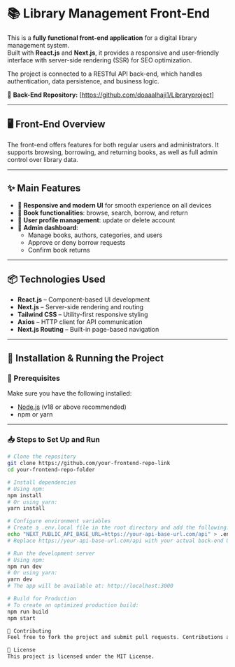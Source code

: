 # 📚 Library Management Front-End

This is a **fully functional front-end application** for a digital library management system.  
Built with **React.js** and **Next.js**, it provides a responsive and user-friendly interface with server-side rendering (SSR) for SEO optimization.

The project is connected to a RESTful API back-end, which handles authentication, data persistence, and business logic.

🔗 **Back-End Repository:** [https://github.com/doaaalhaji1/Libraryproject]

---

## 🖥️ Front-End Overview

The front-end offers features for both regular users and administrators. It supports browsing, borrowing, and returning books, as well as full admin control over library data.

---

## ✨ Main Features

- 🔹 **Responsive and modern UI** for smooth experience on all devices  
- 🔹 **Book functionalities**: browse, search, borrow, and return  
- 🔹 **User profile management**: update or delete account  
- 🔹 **Admin dashboard**:
  - Manage books, authors, categories, and users  
  - Approve or deny borrow requests  
  - Confirm book returns

---

## 📦 Technologies Used

- **React.js** – Component-based UI development  
- **Next.js** – Server-side rendering and routing  
- **Tailwind CSS** – Utility-first responsive styling  
- **Axios** – HTTP client for API communication  
- **Next.js Routing** – Built-in page-based navigation

---

## 🚀 Installation & Running the Project

### 🔧 Prerequisites

Make sure you have the following installed:

- [Node.js](https://nodejs.org/en/) (v18 or above recommended)  
- npm or yarn

---

### 📥 Steps to Set Up and Run

```bash
# Clone the repository
git clone https://github.com/your-frontend-repo-link
cd your-frontend-repo-folder

# Install dependencies
# Using npm:
npm install
# Or using yarn:
yarn install

# Configure environment variables
# Create a .env.local file in the root directory and add the following:
echo "NEXT_PUBLIC_API_BASE_URL=https://your-api-base-url.com/api" > .env.local
# Replace https://your-api-base-url.com/api with your actual back-end URL.

# Run the development server
# Using npm:
npm run dev
# Or using yarn:
yarn dev
# The app will be available at: http://localhost:3000

# Build for Production
# To create an optimized production build:
npm run build
npm start

🙌 Contributing
Feel free to fork the project and submit pull requests. Contributions are welcome!

📄 License
This project is licensed under the MIT License.
